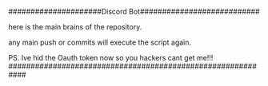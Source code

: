 #####################Discord Bot###########################

here is the main brains of the repository.

any main push or commits will execute the script again.

PS. Ive hid the Oauth token now so you hackers cant get me!!!
############################################################
